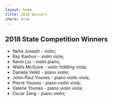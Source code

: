 ```yaml
---
layout: home
title: 2018 Winners
share: true
---
```


## 2018 State Competition Winners
- Neha Joseph - violin; 
- Raz Kashuv - violin viola; 
- Kevin Liu - violin piano; 
- Wallis McGuire - violin fiddling viola; 
- Daniela Velez - piano violin;
- John-Paul Younes - piano violin viola; 
- Pierre Younes - piano violin viola;
- Valerie Younes - piano violin viola;
- Oscar Zeng - piano violin;